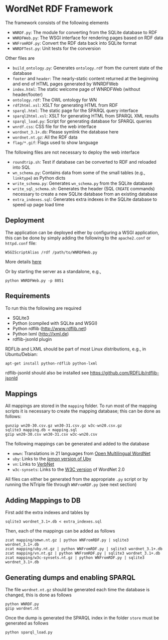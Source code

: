 WordNet RDF Framework
=====================

The framework consists of the following elements

* `WNRDF.py`: The module for converting from the SQLite database to RDF
* `WNRDFWeb.py`: The WSGI interface for rendering pages based on RDF data
* `WNFromRDF.py`: Convert the RDF data back into SQLite format
* `WNRDFTest.py`: Unit tests for the conversion

Other files are

* `build_ontology.py`: Generates `ontology.rdf` from the current state of the database
* `footer` and `header`: The nearly-static content returned at the beginning and end of HTML pages generated by WNRDFWeb
* `index.html`: The static welcome page of WNRDFWeb (without header/footer)
* `ontology.rdf`: The OWL ontology for WN
* `rdf2html.xsl`: XSLT for generating HTML from RDF
* `sparql.html`: The static page for the SPARQL query interface
* `sparql2html.xsl`: XSLT for generating HTML from SPARQL XML results
* `sparql_load.py`: Script for generating database for SPARQL queries
* `wnrdf.css`: CSS file for the web interface
* `wordnet_3.1+.db`: Please symlink the database here
* `wordnet.nt.gz`: All the RDF data
* `flag/*.gif`: Flags used to show language

The following files are not necessary to deploy the web interface

* `roundtrip.sh`: Test if database can be converted to RDF and reloaded into SQL
* `wn_schema.py`: Contains data from some of the small tables (e.g., `linktype`) as Python dicts
* `write_schema.py`: Generates `wn_schema.py` from the SQLite database
* `write_sql_schema.sh`: Generates the header (SQL `CREATE` commands) necessary to create a new SQLite database from an existing database
* `extra_indexes.sql`: Generates extra indexes in the SQLite database to speed up page load time

Deployment
----------

The application can be deployed either by configuring a WSGI application, this can be done by simply adding the following
to the `apache2.conf` or `httpd.conf` file:

    WSGIScriptAlias /rdf /path/to/WNRDFWeb.py
    
More details [here](http://code.google.com/p/modwsgi/wiki/QuickConfigurationGuide)

Or by starting the server as a standalone, e.g.,

    python WNRDFWeb.py -p 8051 

Requirements
------------

To run this the following are required

* SQLite3
* Python (compiled with SQLite and WSGI)
* Python rdflib  (http://www.rdflib.net)
* Python lxml (http://lxml.de)
* rdflib-jsonld plugin

RDFLib and LXML should be part of most Linux distributions, e.g., in Ubuntu/Debian:

    apt-get install python-rdflib python-lxml

rdflib-jsonld should also be installed see https://github.com/RDFLib/rdflib-jsonld

Mappings
--------

All mappings are stored in the `mapping` folder. To run most of the mapping scripts it is necessary to create the mapping database; this can be done as follows:

    gunzip wn20-30.csv.gz wn30-31.csv.gz w3c-wn20.csv.gz
    sqlite3 mapping.db < mapping.sql
    gzip wn20-30.csv wn30-31.csv w3c-wn20.csv

The following mappings can be generated and added to the database

* `omwn`: Translations in 21 languages from [Open Multilingual WordNet](http://compling.hss.ntu.edu.sg/omw/)
* `uby`: Links to the [_lemon_ version of Uby](http://lemon-model.net/lexica/uby/)
* `vn`: Links to [VerbNet](http://verbs.colorado.edu/~mpalmer/projects/verbnet.html)
* `w3c-synsets`: Links to the [W3C version](http://www.w3.org/TR/wordnet-rdf/) of WordNet 2.0

All files can either be generated from the appropriate `.py` script or by running the NTriple file through `WNFromRDF.py` (see next section)

Adding Mappings to DB
---------------------

First add the extra indexes and tables by

    sqlite3 wordnet_3.1+.db < extra_indexes.sql    

Then, each of the mappings can be added as follows

    zcat mapping/omwn.nt.gz | python WNFromRDF.py | sqlite3 wordnet_3.1+.db
    zcat mapping/uby.nt.gz | python WNFromRDF.py | sqlite3 wordnet_3.1+.db
    zcat mapping/vn.nt.gz | python WNFromRDF.py | sqlite3 wordnet_3.1+.db
    zcat mapping/w3c-synsets.nt.gz | python WNFromRDF.py | sqlite3 wordnet_3.1+.db

Generating dumps and enabling SPARQL
---------------

The file `wordnet.nt.gz` should be generated each time the database is changed, this is done as follows

    python WNRDF.py
    gzip wordnet.nt

Once the dump is generated the SPARQL index in the folder `store` must be generated as follows

    python sparql_load.py

